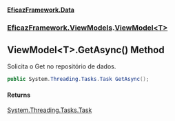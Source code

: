 #### [EficazFramework.Data](EficazFrameworkData.md 'EficazFramework Data')
### [EficazFramework.ViewModels](EficazFrameworkData.md#EficazFramework_ViewModels 'EficazFramework.ViewModels').[ViewModel&lt;T&gt;](ViewModel_T_.md 'EficazFramework.ViewModels.ViewModel&lt;T&gt;')
## ViewModel&lt;T&gt;.GetAsync() Method
Solicita o Get no repositório de dados.  
```csharp
public System.Threading.Tasks.Task GetAsync();
```
#### Returns
[System.Threading.Tasks.Task](https://docs.microsoft.com/en-us/dotnet/api/System.Threading.Tasks.Task 'System.Threading.Tasks.Task')  
